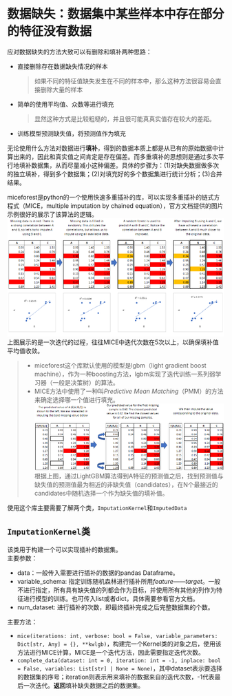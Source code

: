 # 数据缺失：数据集中某些样本中存在部分的特征没有数据  
应对数据缺失的方法大致可以有删除和填补两种思路：
- 直接删除存在数据缺失情况的样本  
  > 如果不同的特征值缺失发生在不同的样本中，那么这种方法很容易会直接删除大量的样本
- 简单的使用平均值、众数等进行填充
  > 显然这种方式是比较粗糙的，并且很可能真真实值存在较大的差距。 
- 训练模型预测缺失值，将预测值作为填充

无论使用什么方法对数据进行**填补**，得到的数据本质上都是从已有的原始数据中计算出来的，因此和真实值之间肯定是存在偏差。而多重填补的思想则是通过多次平行地填补数据集，从而尽量减小这种偏差。具体的步骤为：(1)对缺失数据做多次的独立填补，得到多个数据集；(2)对填充好的多个数据集进行统计分析；(3)合并结果。

miceforest是python的一个使用快速多重插补的库，可以实现多重插补的链式方程式（MICE，multiple imputation by chained equation），官方文档提供的图片示例很好的展示了该算法的逻辑。  
![](多重插补/2L403kU.png)  
上图展示的是一次迭代的过程，往往MICE中迭代次数在5次以上，以确保填补值平均值收敛。  
> - miceforest这个库默认使用的模型是lgbm（light gradient boost machine），作为一种boosting方法，lgbm实现了迭代训练一系列弱学习器（一般是决策树）的算法。
> - MICE方法中使用了一种叫*Predictive Mean Matching*（PMM）的方法来确定选择哪一个值进行填充。  
![](多重插补/68747470733a2f2f692e696d6775722e636f6d2f33444243586e4c2e706e67.png)  
根据上图，通过LightGBM算法得到A特征的预测值之后，找到预测值与缺失值的预测值最为相近的非缺失值（candidates），在N个最接近的candidates中随机选择一个作为缺失值的填补值。  

使用这个库主要需要了解两个类，`ImputationKernel`和`ImputedData`  

## `ImputationKernel`类
该类用于构建一个可以实现插补的数据集。   
主要参数：  
- data：一般传入需要进行插补的数据的pandas Dataframe。
- variable_schema: 指定训练随机森林进行插补所用*feature——target*。一般不进行指定，所有具有缺失值的列都会作为目标，并使用所有其他的列作为特征进行模型的训练。也可传入list或者dict，具体需要参看官方文档。  
- num_dataset: 进行插补的次数，即最终插补完成之后完整数据集的个数。

主要方法：
- `mice(iterations: int, verbose: bool = False, variable_parameters: Dict[str, Any] = {}, **kwlgb)`，构建完一个Kernel类的对象之后，使用该方法进行MICE计算，MICE是一个迭代方法，因此需要指定迭代次数。
- `complete_data(dataset: int = 0, iteration: int = -1, inplace: bool = False, variables: List[str] | None = None)`，其中dataset表示要选择的数据集的序号；iteration则表示用来填补的数据来自的迭代次数，-1代表最后一次迭代。**返回**填补缺失数据之后的数据集。  